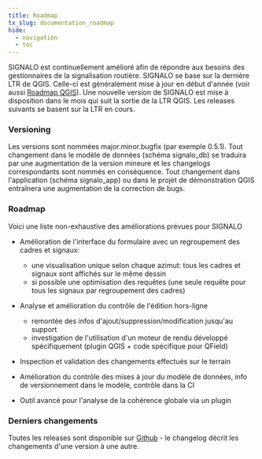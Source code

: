 ```yaml
---
title: Roadmap
tx_slug: documentation_roadmap
hide:
  - navigation
  - toc
---
```


SIGNALO est continuellement amélioré afin de répondre aux besoins des gestionnaires de la signalisation routière. SIGNALO se base sur la dernière LTR de QGIS. Celle-ci est généralement mise à jour en début d'année (voir aussi [Roadmap QGIS](https://qgis.org/fr/site/getinvolved/development/roadmap.html#location-of-prereleases-nightly-builds)). Une nouvelle version de SIGNALO est mise à disposition dans le mois qui suit la sortie de la LTR QGIS. Les releases suivants se basent sur la LTR en cours.

### Versioning

Les versions sont nommées major.minor.bugfix (par exemple 0.5.1). Tout changement dans le modèle de données (schéma signalo_db) se traduira par une augmentation de la version mineure et les changelogs correspondants sont nommés en conséquence. Tout changement dans l'application (schéma signalo_app) ou dans le projet de démonstration QGIS entraînera une augmentation de la correction de bugs.

### Roadmap
Voici une liste non-exhaustive des améliorations prévues pour SIGNALO

* Amélioration de l'interface du formulaire avec un regroupement des cadres et signaux:
    * une visualisation unique selon chaque azimut: tous les cadres et signaux sont affichés sur le même dessin
    * si possible une optimisation des requêtes (une seule requête pour tous les signaux par regroupement des cadres)

* Analyse et amélioration du contrôle de l'édition hors-ligne
    * remontée des infos d'ajout/suppression/modification jusqu'au support
    * investigation de l'utilisation d'un moteur de rendu développé spécifiquement (plugin QGIS + code spécifique pour QField)

* Inspection et validation des changements effectués sur le terrain

* Amélioration du contrôle des mises à jour du modèle de données, info de versionnement dans le modèle, contrôle dans la CI

* Outil avancé pour l'analyse de la cohérence globale via un plugin


### Derniers changements

Toutes les releases sont disponible sur [Github](https://github.com/opengisch/signalo/releases/)  - le changelog décrit les changements d'une version à une autre.
